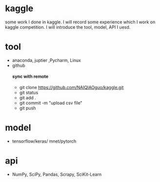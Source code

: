 # kaggle
some work I done in kaggle. I will record some experience which I work on kaggle competition. I will introduce the tool, model, API I uesd.

# tool
* anaconda,  juptier ,Pycharm, Linux 
* github 
  #### sync with remote
  * git clone https://github.com/NAIQIAOguo/kaggle.git
  * git status
  * git add .
  * git commit -m "upload csv file"
  * git push

# model 
* tensorflow/keras/ mnet/pytorch

# api
* NumPy, SciPy, Pandas, Scrapy, SciKit-Learn
